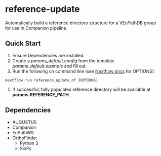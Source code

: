 # reference-update
Automatically build a reference directory structure for a VEuPathDB group for use in Companion pipeline.
## Quick Start
1. Ensure Dependencies are installed.
1. Create a *params_default.config* from the template *params_default.example* and fill out.
1. Run the following on command line (see [Nextflow docs](https://www.nextflow.io/docs/latest/cli.html#run) for OPTIONS):
```
nextflow run reference_update.nf [OPTIONS]
```
1. If successful, fully populated reference directory will be available at **params.REFERENCE_PATH**.

## Dependencies

* AUGUSTUS
* Companion
* EuPathWS
* OrthoFinder
    * Python 3
    * SciPy
